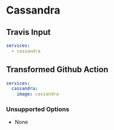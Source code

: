 # Cassandra

## Travis Input

```yaml
services:
  - cassandra
```

## Transformed Github Action

```yaml
services: 
  cassandra:
    image: cassandra
```

### Unsupported Options

- None

